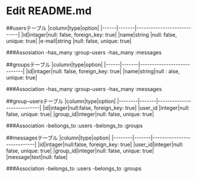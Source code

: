 # Edit README.md

##usersテーブル
|column|type|option|
|------|-------|----------------------------|
|id|intager|null: false, foreign_key: true|
|name|string |null: false, unique: true|
|e-mail|string |null: false, unique: true|

###Assosiation
-has_many :group-users
-has_many :messages

##groupsテーブル
|column|type|option|
|------|-------|----------------------------|
|id|intager|null: false, foreign_key: true|
|name|string|null : alse, unique: true|

###Association
-has_many :group-users
-has_many :messages

##group-usersテーブル
|column|type|option|
|--------|-------|----------------------------|
|id|intager|null:false, foreign_key: true|
|user_id |integer|null: false, unique: true|
|group_id|integer|null: false, unique: true|

###Association
-beliongs_to :users
-belongs_to :groups

##messagesテーブル
|column|type|option|
|--------|-------|----------------------------|
|id|intager|null:false, foreign_key: true|
|user_id|integer|null: false, unique: true|
|group_id|integer|null: false, unique: true|
|message|text|null: false|

###Association
-belongs_to :users
-belongs_to :groups

